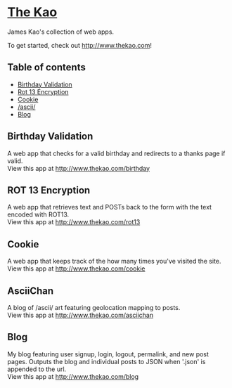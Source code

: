 # [The Kao](http://www.thekao.com)

James Kao's collection of web apps.

To get started, check out <http://www.thekao.com>!

## Table of contents

 - [Birthday Validation](#birthday-validation)
 - [Rot 13 Encryption](#rot-13-encryption)
 - [Cookie](#cookie)
 - [/ascii/](#asciichan)
 - [Blog](#blog)

## Birthday Validation
A web app that checks for a valid birthday and redirects to a thanks page if valid.
<br>
View this app at <http://www.thekao.com/birthday>

## ROT 13 Encryption
A web app that retrieves text and POSTs back to the form with the text encoded with ROT13.
<br>
View this app at <http://www.thekao.com/rot13>

## Cookie
A web app that keeps track of the how many times you've visited the site.
<br>
View this app at <http://www.thekao.com/cookie>

## AsciiChan
A blog of /ascii/ art featuring geolocation mapping to posts.
<br>
View this app at <http://www.thekao.com/asciichan>

## Blog
My blog featuring user signup, login, logout, permalink, and new post pages. Outputs the blog and individual posts to JSON when '.json' is appended to the url.
<br>
View this app at <http://www.thekao.com/blog>
